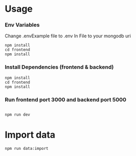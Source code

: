 # Usage

### Env Variables

Change .envExample file to .env 
In File to your mongodb uri


```
npm install
cd frontend
npm install
```


### Install Dependencies (frontend & backend)

```
npm install
cd frontend
npm install
```

### Run frontend port 3000 and backend port 5000

```

npm run dev

```


# Import data

```
npm run data:import
```